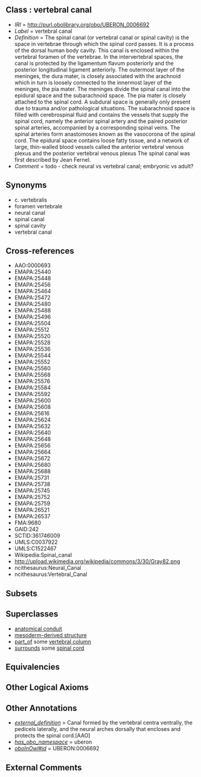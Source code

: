 
## Class : vertebral canal

 * *IRI* = http://purl.obolibrary.org/obo/UBERON_0006692
 * *Label* = vertebral canal
 * *Definition* = The spinal canal (or vertebral canal or spinal cavity) is the space in vertebrae through which the spinal cord passes. It is a process of the dorsal human body cavity. This canal is enclosed within the vertebral foramen of the vertebrae. In the intervertebral spaces, the canal is protected by the ligamentum flavum posteriorly and the posterior longitudinal ligament anteriorly. The outermost layer of the meninges, the dura mater, is closely associated with the arachnoid which in turn is loosely connected to the innermost layer of the meninges, the pia mater. The meninges divide the spinal canal into the epidural space and the subarachnoid space. The pia mater is closely attached to the spinal cord. A subdural space is generally only present due to trauma and/or pathological situations. The subarachnoid space is filled with cerebrospinal fluid and contains the vessels that supply the spinal cord, namely the anterior spinal artery and the paired posterior spinal arteries, accompanied by a corresponding spinal veins. The spinal arteries form anastomoses known as the vasocorona of the spinal cord. The epidural space contains loose fatty tissue, and a network of large, thin-walled blood vessels called the anterior vertebral venous plexus and the posterior vertebral venous plexus The spinal canal was first described by Jean Fernel.
 * *Comment* = todo - check neural vs vertebral canal; embryonic vs adult?

## Synonyms

 * c. vertebralis
 * foramen vertebrale
 * neural canal
 * spinal canal
 * spinal cavity
 * vertebral canal

## Cross-references

 * AAO:0000693
 * EMAPA:25440
 * EMAPA:25448
 * EMAPA:25456
 * EMAPA:25464
 * EMAPA:25472
 * EMAPA:25480
 * EMAPA:25488
 * EMAPA:25496
 * EMAPA:25504
 * EMAPA:25512
 * EMAPA:25520
 * EMAPA:25528
 * EMAPA:25536
 * EMAPA:25544
 * EMAPA:25552
 * EMAPA:25560
 * EMAPA:25568
 * EMAPA:25576
 * EMAPA:25584
 * EMAPA:25592
 * EMAPA:25600
 * EMAPA:25608
 * EMAPA:25616
 * EMAPA:25624
 * EMAPA:25632
 * EMAPA:25640
 * EMAPA:25648
 * EMAPA:25656
 * EMAPA:25664
 * EMAPA:25672
 * EMAPA:25680
 * EMAPA:25688
 * EMAPA:25731
 * EMAPA:25738
 * EMAPA:25745
 * EMAPA:25752
 * EMAPA:25759
 * EMAPA:26521
 * EMAPA:26537
 * FMA:9680
 * GAID:242
 * SCTID:361746009
 * UMLS:C0037922
 * UMLS:C1522467
 * Wikipedia:Spinal_canal
 * http://upload.wikimedia.org/wikipedia/commons/3/30/Gray82.png
 * ncithesaurus:Neural_Canal
 * ncithesaurus:Vertebral_Canal

## Subsets


## Superclasses

 * [anatomical conduit](../../UBERON/11/UBERON_0004111.md)
 * [mesoderm-derived structure](../../UBERON/20/UBERON_0004120.md)
 * [part_of](../../BFO/50/BFO_0000050.md) some [vertebral column](../../UBERON/30/UBERON_0001130.md)
 * [surrounds](../../RO/21/RO_0002221.md) some [spinal cord](../../UBERON/40/UBERON_0002240.md)

## Equivalencies


## Other Logical Axioms


## Other Annotations

 * *[external_definition](../../UBPROP/01/UBPROP_0000001.md)* = Canal formed by the vertebral centra ventrally, the pedicels laterally, and the neural arches dorsally that encloses and protects the spinal cord.[AAO]
 * *[has_obo_namespace](../../ce/oboInOwl#hasOBONamespace.md)* = uberon
 * *[oboInOwl#id](../../id/oboInOwl#id.md)* = UBERON:0006692

## External Comments


